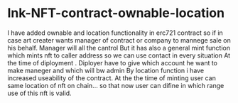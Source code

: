 # Ink-NFT-contract-ownable-location
I have added ownable and location functionality in erc721 contract so if in case art creater wants manager of contract or company to mannege sale on his behalf. 
Manager will all the cantrol
But it has also a general mint function which mints nft to caller address so we can use contact in every situation
At the time of diployment . Diployer have to give which account he want to make maneger and which will bw admin
By location function i have increased useability of the contract. 
At the the time of minting user can same location of nft on chain... so that now user can difine in which range use of this nft is valid.
